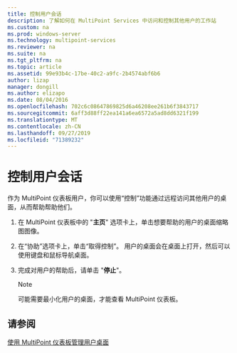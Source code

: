 ```yaml
---
title: 控制用户会话
description: 了解如何在 MultiPoint Services 中访问和控制其他用户的工作站
ms.custom: na
ms.prod: windows-server
ms.technology: multipoint-services
ms.reviewer: na
ms.suite: na
ms.tgt_pltfrm: na
ms.topic: article
ms.assetid: 99e93b4c-17be-40c2-a9fc-2b4574abf6b6
author: lizap
manager: dongill
ms.author: elizapo
ms.date: 08/04/2016
ms.openlocfilehash: 702c6c08647869825d6a46208ee261b6f3843717
ms.sourcegitcommit: 6aff3d88ff22ea141a6ea6572a5ad8dd6321f199
ms.translationtype: MT
ms.contentlocale: zh-CN
ms.lasthandoff: 09/27/2019
ms.locfileid: "71389232"
---
```

# <a name="take-control-of-a-user-session"></a>控制用户会话
作为 MultiPoint 仪表板用户，你可以使用“控制”功能通过远程访问其他用户的桌面，从而帮助帮助他们。  
  
1.  在 MultiPoint 仪表板中的 "**主页**" 选项卡上，单击想要帮助的用户的桌面缩略图图像。  
  
2.  在“协助”选项卡上，单击“取得控制”。 用户的桌面会在桌面上打开，然后可以使用键盘和鼠标导航桌面。  
  
3.  完成对用户的帮助后，请单击 "**停止**"。  
  
    > [!NOTE]  
    > 可能需要最小化用户的桌面，才能查看 MultiPoint 仪表板。  
  
## <a name="see-also"></a>请参阅  
[使用 MultiPoint 仪表板管理用户桌面](Manage-User-Desktops-Using-MultiPoint-Dashboard.md)  
  
